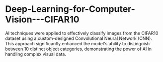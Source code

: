 # Deep-Learning-for-Computer-Vision---CIFAR10
AI techniques were applied to effectively classify images from the CIFAR10 dataset using a custom-designed Convolutional Neural Network (CNN). This approach significantly enhanced the model's ability to distinguish between 10 distinct object categories, demonstrating the power of AI in handling complex visual data.
